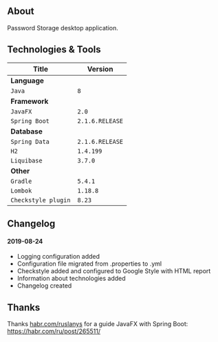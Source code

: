 ## About
Password Storage desktop application.

## Technologies & Tools
| Title | Version |
|---|---|
| **Language** |
| `Java` | `8` |
| **Framework** |
| `JavaFX`  | `2.0` |
| `Spring Boot` | `2.1.6.RELEASE` |
| **Database**
| `Spring Data` | `2.1.6.RELEASE` |
| `H2` | `1.4.199` |
| `Liquibase` | `3.7.0` |
|**Other**|
| `Gradle` | `5.4.1` |
| `Lombok` | `1.18.8` |
| `Checkstyle plugin`| `8.23`|


## Changelog
#### 2019-08-24
- Logging configuration added
- Configuration file migrated from .properties to .yml
- Checkstyle added and configured to Google Style with HTML report
- Information about technologies added
- Changelog created

## Thanks
Thanks [habr.com/ruslanys](https://habr.com/ru/users/ruslanys/) for a guide JavaFX with Spring Boot: https://habr.com/ru/post/265511/